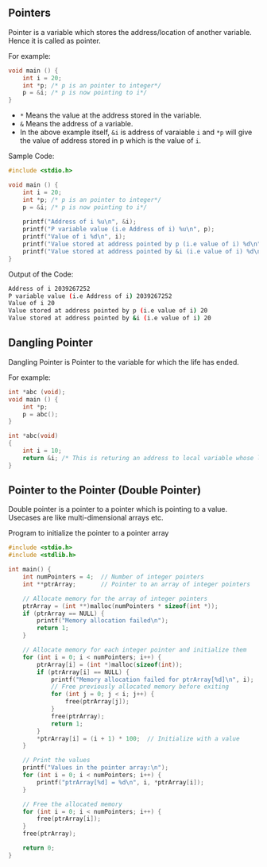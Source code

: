 ## Pointers 
Pointer is a variable which stores the address/location of another variable. Hence it is called as pointer.

For example: 

```c
void main () {
    int i = 20;
    int *p; /* p is an pointer to integer*/
    p = &i; /* p is now pointing to i*/
}
```
-   `*` Means the value at the address stored in the variable. 
-   `&` Means the address of a variable.
-   In the above example itself, `&i` is address of varaiable `i` and `*p` will give the value of address stored in p which is the value of `i`.

Sample Code: 

```c
#include <stdio.h>

void main () {
    int i = 20;
    int *p; /* p is an pointer to integer*/
    p = &i; /* p is now pointing to i*/
    
    printf("Address of i %u\n", &i);
    printf("P variable value (i.e Address of i) %u\n", p);
    printf("Value of i %d\n", i);
    printf("Value stored at address pointed by p (i.e value of i) %d\n", *p);
    printf("Value stored at address pointed by &i (i.e value of i) %d\n", *(&i));
}
```

Output of the Code:
```sh
Address of i 2039267252
P variable value (i.e Address of i) 2039267252
Value of i 20
Value stored at address pointed by p (i.e value of i) 20
Value stored at address pointed by &i (i.e value of i) 20
```

## Dangling Pointer 
Dangling Pointer is Pointer to the variable for which the life has ended. 

For example: 

```c
int *abc (void); 
void main () {
    int *p; 
    p = abc();
}

int *abc(void)
{
    int i = 10; 
    return &i; /* This is returing an address to local variable whose life is ended.*/  
}
```
## Pointer to the Pointer (Double Pointer)

Double pointer is a pointer to a pointer which is pointing to a value. Usecases are like multi-dimensional arrays etc.

Program to initialize the pointer to a pointer array 

```c
#include <stdio.h>
#include <stdlib.h>

int main() {
    int numPointers = 4;  // Number of integer pointers
    int **ptrArray;       // Pointer to an array of integer pointers

    // Allocate memory for the array of integer pointers
    ptrArray = (int **)malloc(numPointers * sizeof(int *));
    if (ptrArray == NULL) {
        printf("Memory allocation failed\n");
        return 1;
    }

    // Allocate memory for each integer pointer and initialize them
    for (int i = 0; i < numPointers; i++) {
        ptrArray[i] = (int *)malloc(sizeof(int));
        if (ptrArray[i] == NULL) {
            printf("Memory allocation failed for ptrArray[%d]\n", i);
            // Free previously allocated memory before exiting
            for (int j = 0; j < i; j++) {
                free(ptrArray[j]);
            }
            free(ptrArray);
            return 1;
        }
        *ptrArray[i] = (i + 1) * 100;  // Initialize with a value
    }

    // Print the values
    printf("Values in the pointer array:\n");
    for (int i = 0; i < numPointers; i++) {
        printf("ptrArray[%d] = %d\n", i, *ptrArray[i]);
    }

    // Free the allocated memory
    for (int i = 0; i < numPointers; i++) {
        free(ptrArray[i]);
    }
    free(ptrArray);

    return 0;
}

```